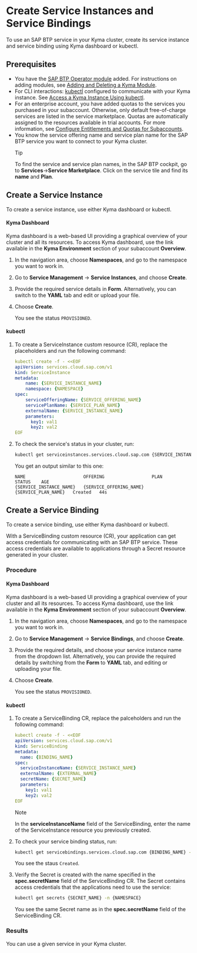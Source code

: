# Create Service Instances and Service Bindings

To use an SAP BTP service in your Kyma cluster, create its service instance and service binding using Kyma dashboard or kubectl.

## Prerequisites

* You have the [SAP BTP Operator module](README.md) added. For instructions on adding modules, see [Adding and Deleting a Kyma Module](https://help.sap.com/docs/btp/sap-business-technology-platform/enable-and-disable-kyma-module).
* For CLI interactions: [kubectl](https://kubernetes.io/docs/tasks/tools/) configured to communicate with your Kyma instance. See [Access a Kyma Instance Using kubectl](https://help.sap.com/docs/btp/sap-business-technology-platform/access-kyma-instance-using-kubectl?version=Cloud).
* For an enterprise account, you have added quotas to the services you purchased in your subaccount. Otherwise, only default free-of-charge services are listed in the service marketplace. Quotas are automatically assigned to the resources available in trial accounts.
  For more information, see [Configure Entitlements and Quotas for Subaccounts](https://help.sap.com/docs/btp/sap-business-technology-platform/configure-entitlements-and-quotas-for-subaccounts?&version=Cloud).
* You know the service offering name and service plan name for the SAP BTP service you want to connect to your Kyma cluster.
  >[!TIP]
  >To find the service and service plan names, in the SAP BTP cockpit, go to **Services**->**Service Marketplace**. Click on the service tile and find its **name** and **Plan**.

## Create a Service Instance

To create a service instance, use either Kyma dashboard or kubectl.

<!-- tabs:start -->
#### **Kyma Dashboard**

Kyma dashboard is a web-based UI providing a graphical overview of your cluster and all its resources.
To access Kyma dashboard, use the link available in the **Kyma Environment** section of your subaccount **Overview**.

1. In the navigation area, choose **Namespaces**, and go to the namespace you want to work in.
2. Go to **Service Management** -> **Service Instances**, and choose **Create**.
3. Provide the required service details in **Form**. Alternatively, you can switch to the **YAML** tab and edit or upload your file.
4. Choose **Create**.

   You see the status `PROVISIONED`.
   
#### **kubectl**

1.  To create a ServiceInstance custom resource (CR), replace the placeholders and run the following command:

    ```yaml
    kubectl create -f - <<EOF 
    apiVersion: services.cloud.sap.com/v1
    kind: ServiceInstance
    metadata:
        name: {SERVICE_INSTANCE_NAME}
        namespace: {NAMESPACE} 
    spec:
        serviceOfferingName: {SERVICE_OFFERING_NAME}
        servicePlanName: {SERVICE_PLAN_NAME}
        externalName: {SERVICE_INSTANCE_NAME}
        parameters:
          key1: val1
          key2: val2
    EOF
    ```
    
2.  To check the service's status in your cluster, run:
   
    ```bash
    kubectl get serviceinstances.services.cloud.sap.com {SERVICE_INSTANCE_NAME} -n {NAMESPACE}
    ```

    You get an output similar to this one:

    ```
    NAME                      OFFERING                  PLAN                  STATUS    AGE
    {SERVICE_INSTANCE_NAME}   {SERVICE_OFFERING_NAME}   {SERVICE_PLAN_NAME}   Created   44s
    ```

<!-- tabs:end -->

## Create a Service Binding

To create a service binding, use either Kyma dashboard or kubectl.

With a ServiceBinding custom resource (CR), your application can get access credentials for communicating with an SAP BTP service.
These access credentials are available to applications through a Secret resource generated in your cluster.

### Procedure

<!-- tabs:start -->
#### **Kyma Dashboard**

Kyma dashboard is a web-based UI providing a graphical overview of your cluster and all its resources.
To access Kyma dashboard, use the link available in the **Kyma Environment** section of your subaccount **Overview**.

1. In the navigation area, choose **Namespaces**, and go to the namespace you want to work in.
2. Go to **Service Management** -> **Service Bindings**, and choose **Create**.
3. Provide the required details, and choose your service instance name from the dropdown list. Alternatively, you can provide the required details by switching from the **Form** to **YAML** tab, and editing or uploading your file.

4. Choose **Create**.

   You see the status `PROVISIONED`.

#### **kubectl**

1. To create a ServiceBinding CR, replace the palceholders and run the following command:

      ```yaml
      kubectl create -f - <<EOF
      apiVersion: services.cloud.sap.com/v1
      kind: ServiceBinding
      metadata:
        name: {BINDING_NAME}
      spec:
        serviceInstanceName: {SERVICE_INSTANCE_NAME}
        externalName: {EXTERNAL_NAME}
        secretName: {SECRET_NAME}
        parameters:
          key1: val1
          key2: val2   
      EOF        
      ```

    > [!NOTE]
    > In the **serviceInstanceName** field of the ServiceBinding, enter the name of the ServiceInstance resource you previously created.
    
2.  To check your service binding status, run:

    ```bash
    kubectl get servicebindings.services.cloud.sap.com {BINDING_NAME} -n {NAMESPACE}
    ```

    You see the staus `Created`.

3.  Verify the Secret is created with the name specified in the  **spec.secretName** field of the ServiceBinding CR. The Secret contains access credentials that the applications need to use the service:

    ```bash
    kubectl get secrets {SECRET_NAME} -n {NAMESPACE}
    ```
    You see the same Secret name as in the **spec.secretName** field of the ServiceBinding CR.

<!-- tabs:end -->

### Results

You can use a given service in your Kyma cluster.
